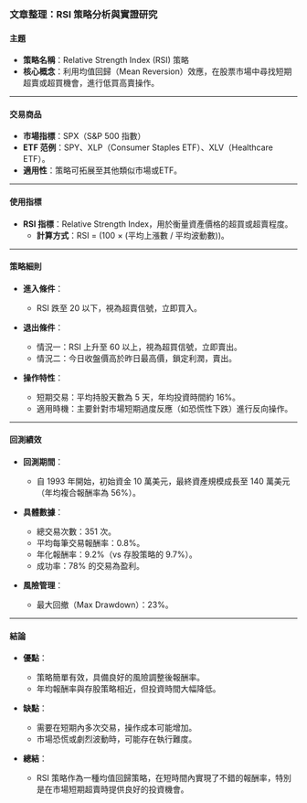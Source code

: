 ### 文章整理：RSI 策略分析與實證研究

#### 主題
- **策略名稱**：Relative Strength Index (RSI) 策略  
- **核心概念**：利用均值回歸（Mean Reversion）效應，在股票市場中尋找短期超賣或超買機會，進行低買高賣操作。  

---

#### 交易商品
- **市場指標**：SPX（S&P 500 指數）  
- **ETF 范例**：SPY、XLP（Consumer Staples ETF）、XLV（Healthcare ETF）。  
- **適用性**：策略可拓展至其他類似市場或ETF。  

---

#### 使用指標
- **RSI 指標**：Relative Strength Index，用於衡量資產價格的超買或超賣程度。  
  - **計算方式**：RSI = (100 × (平均上漲數 / 平均波動數))。  

---

#### 策略細則
- **進入條件**：
  - RSI 跌至 20 以下，視為超賣信號，立即買入。
  
- **退出條件**：
  - 情況一：RSI 上升至 60 以上，視為超買信號，立即賣出。  
  - 情況二：今日收盤價高於昨日最高價，鎖定利潤，賣出。  

- **操作特性**：
  - 短期交易：平均持股天數為 5 天，年均投資時間約 16%。  
  - 適用時機：主要針對市場短期過度反應（如恐慌性下跌）進行反向操作。  

---

#### 回測績效
- **回測期間**：
  - 自 1993 年開始，初始資金 10 萬美元，最終資產規模成長至 140 萬美元（年均複合報酬率為 56%）。  

- **具體數據**：
  - 總交易次數：351 次。  
  - 平均每筆交易報酬率：0.8%。  
  - 年化報酬率：9.2%（vs 存股策略的 9.7%）。  
  - 成功率：78% 的交易為盈利。  

- **風險管理**：
  - 最大回撤（Max Drawdown）：23%。  

---

#### 結論
- **優點**：
  - 策略簡單有效，具備良好的風險調整後報酬率。  
  - 年均報酬率與存股策略相近，但投資時間大幅降低。  

- **缺點**：
  - 需要在短期內多次交易，操作成本可能增加。  
  - 市場恐慌或劇烈波動時，可能存在執行難度。  

- **總結**：
  - RSI 策略作為一種均值回歸策略，在短時間內實現了不錯的報酬率，特別是在市場短期超賣時提供良好的投資機會。

